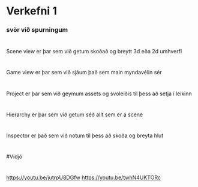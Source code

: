 # Verkefni 1

### svör við spurningum
#
Scene view er þar sem við getum skoðað og breytt 3d eða 2d umhverfi
#
Game view er þar sem við sjáum það sem main myndavélin sér
#
Project er þar sem við geymum assets og svoleiðis til þess að setja í leikinn
#
Hierarchy er þar sem við getum séð allt sem er á scene
#
Inspector er það sem við notum til þess að skoða og breyta hlut
#
#Vidjó
#
https://youtu.be/jutrpU8DGfw
https://youtu.be/twhN4UKTORc

